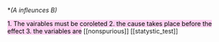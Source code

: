 **(A infleunces B)*

<mark style="background: #FFB8EBA6;">1. The vairables must be coroleted </mark>
<mark style="background: #FFB8EBA6;">2. the cause takes place before the effect </mark>
<mark style="background: #FFB8EBA6;">3. the variables are</mark> [[nonspurious]] 
[[statystic_test]]